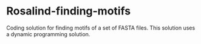 # Rosalind-finding-motifs
Coding solution for finding motifs of a set of FASTA files. This solution uses a dynamic programming solution. 
